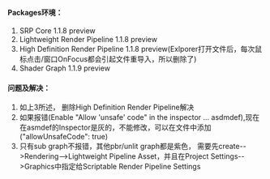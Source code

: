 #### Packages环境：
1. SRP Core 1.1.8 preview
2. Lightweight Render Pipeline 1.1.8 preview
3. High Definition Render Pipeline 1.1.8 preview(Exlporer打开文件后，每次鼠标点击/窗口OnFocus都会引起文件重导入，所以删除了)
4. Shader Graph 1.1.9 preview

#### 问题及解决：
1. 如上3所述， 删除High Definition Render Pipeline解决
2. 如果报错(Enable "Allow 'unsafe' code" in the inspector ... asdmdef),现在在asmdef的Inspector是灰的，不能修改，可以在文件中添加("allowUnsafeCode": true)
3. 只有sub graph不报错，其他pbr/unlit graph都是紫色， 需要先create-->Rendering-->Lightweight Pipeline Asset，并且在Project Settings-->Graphics中指定给Scriptable Render Pipeline Settings